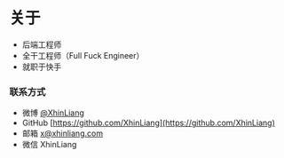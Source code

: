 # 关于
- 后端工程师
- 全干工程师（Full Fuck Engineer）
- 就职于快手

### 联系方式
 - 微博 [@XhinLiang](https://weibo.com/XhinLiang)
 - GitHub [https://github.com/XhinLiang](https://github.com/XhinLiang)
 - 邮箱 x@xhinliang.com
 - 微信 XhinLiang
